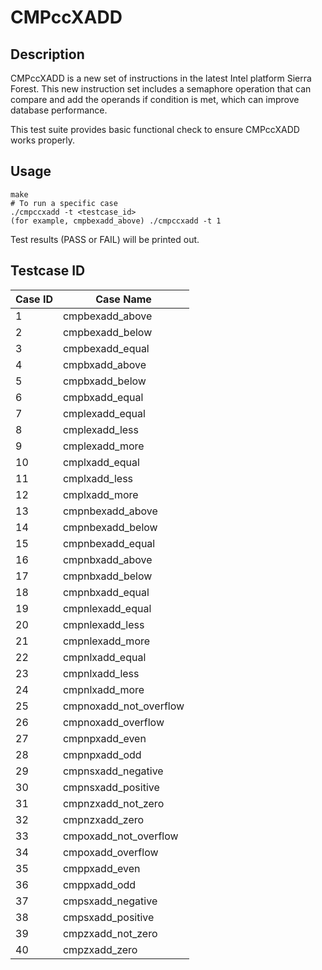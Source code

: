 # CMPccXADD

## Description
CMPccXADD is a new set of instructions in the latest Intel platform
Sierra Forest. This new instruction set includes a semaphore operation
that can compare and add the operands if condition is met, which can
improve database performance.

This test suite provides basic functional check to ensure CMPccXADD works properly.

## Usage
```
make
# To run a specific case
./cmpccxadd -t <testcase_id>
(for example, cmpbexadd_above) ./cmpccxadd -t 1
```
Test results (PASS or FAIL) will be printed out. 

## Testcase ID
| Case ID | Case Name |
| ------ | ---------------------------- |
| 1      | cmpbexadd_above |
| 2      | cmpbexadd_below |
| 3      | cmpbexadd_equal |
| 4      | cmpbxadd_above |
| 5      | cmpbxadd_below |
| 6      | cmpbxadd_equal |
| 7      | cmplexadd_equal |
| 8      | cmplexadd_less |
| 9      | cmplexadd_more |
| 10      | cmplxadd_equal |
| 11      | cmplxadd_less |
| 12      | cmplxadd_more |
| 13      | cmpnbexadd_above |
| 14      | cmpnbexadd_below |
| 15      | cmpnbexadd_equal |
| 16      | cmpnbxadd_above |
| 17      | cmpnbxadd_below |
| 18      | cmpnbxadd_equal |
| 19      | cmpnlexadd_equal |
| 20      | cmpnlexadd_less |
| 21      | cmpnlexadd_more |
| 22      | cmpnlxadd_equal |
| 23      | cmpnlxadd_less |
| 24      | cmpnlxadd_more |
| 25      | cmpnoxadd_not_overflow |
| 26      | cmpnoxadd_overflow |
| 27      | cmpnpxadd_even |
| 28      | cmpnpxadd_odd |
| 29      | cmpnsxadd_negative |
| 30      | cmpnsxadd_positive |
| 31      | cmpnzxadd_not_zero |
| 32      | cmpnzxadd_zero |
| 33      | cmpoxadd_not_overflow |
| 34      | cmpoxadd_overflow |
| 35      | cmppxadd_even |
| 36      | cmppxadd_odd |
| 37      | cmpsxadd_negative |
| 38      | cmpsxadd_positive |
| 39      | cmpzxadd_not_zero |
| 40      | cmpzxadd_zero |